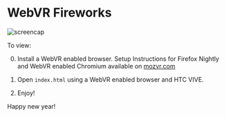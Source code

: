# WebVR Fireworks

![screencap](https://caseyyee.github.io/webvr-fireworks/video.gif)


To view:

0. Install a WebVR enabled browser.  Setup Instructions for Firefox Nightly and WebVR enabled Chromium available on [mozvr.com](https://mozvr.com/#start)

0. Open `index.html` using a WebVR enabled browser and HTC VIVE.

0. Enjoy!

Happy new year!
